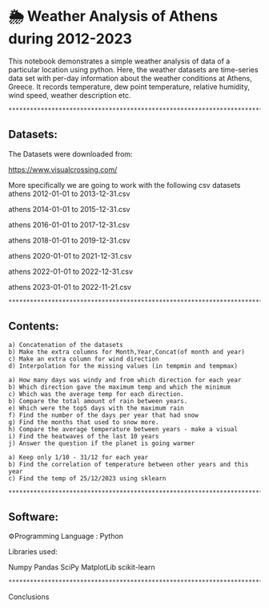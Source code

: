# 🌦️ Weather Analysis of Athens during 2012-2023

This notebook demonstrates a simple weather analysis of data of a particular location using python. 
Here, the weather datasets are time-series data set with per-day information about the weather conditions at Athens, Greece. 
It records temperature, dew point temperature, relative humidity, wind speed, weather description etc.

    ***********************************************************************************************************

## Datasets:

The Datasets were downloaded from:

https://www.visualcrossing.com/

More specifically we are going to work with the following csv datasets 
athens 2012-01-01 to 2013-12-31.csv

athens 2014-01-01 to 2015-12-31.csv

athens 2016-01-01 to 2017-12-31.csv

athens 2018-01-01 to 2019-12-31.csv

athens 2020-01-01 to 2021-12-31.csv

athens 2022-01-01 to 2022-12-31.csv

athens 2023-01-01 to 2022-11-21.csv



    ***********************************************************************************************************
## Contents:

    a) Concatenation of the datasets
    b) Make the extra columns for Month,Year,Concat(of month and year) 
    c) Make an extra column for wind direction
    d) Interpolation for the missing values (in tempmin and tempmax)

    a) How many days was windy and from which direction for each year 
    b) Which direction gave the maximum temp and which the minimum
    c) Which was the average temp for each direction.
    b) Compare the total amount of rain between years.
    e) Which were the top5 days with the maximum rain
    f) Find the number of the days per year that had snow
    g) Find the months that used to snow more.
    h) Compare the average temperature between years - make a visual
    i) Find the heatwaves of the last 10 years
    j) Answer the question if the planet is going warmer
    
    a) Keep only 1/10 - 31/12 for each year
    b) Find the correlation of temperature between other years and this year
    c) Find the temp of 25/12/2023 using sklearn

    ***********************************************************************************************************
## Software:

⚙️Programming Language : Python


Libraries used:

Numpy
Pandas
SciPy
MatplotLib
scikit-learn



    ***********************************************************************************************************
Conclusions
